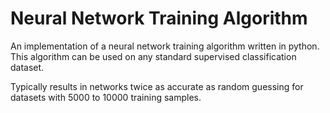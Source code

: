 # Neural Network Training Algorithm
An implementation of a neural network training algorithm written in python. This algorithm can be used on any standard supervised classification dataset.

Typically results in networks twice as accurate as random guessing for datasets with 5000 to 10000 training samples.
